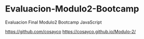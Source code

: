 # Evaluacion-Modulo2-Bootcamp
 Evaluacion Final Modulo2 Bootcamp JavaScript

 https://github.com/cosayco
 https://cosayco.github.io/Modulo-2/

